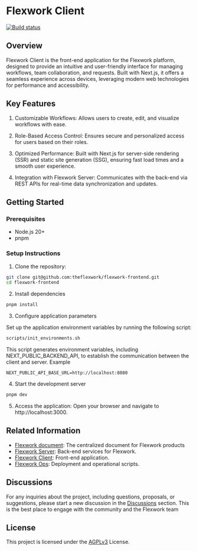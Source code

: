 # Flexwork Client

[![Build status](https://github.com/theflexwork/flexwork-frontend/actions/workflows/node.js.yml/badge.svg)](https://github.com/theflexwork/flexwork-frontend/actions/workflows/node.js.yml)

## Overview
Flexwork Client is the front-end application for the Flexwork platform, designed to provide an intuitive and user-friendly interface for managing workflows, team collaboration, and requests. Built with Next.js, it offers a seamless experience across devices, leveraging modern web technologies for performance and accessibility.

## Key Features

1. Customizable Workflows: Allows users to create, edit, and visualize workflows with ease.

2. Role-Based Access Control: Ensures secure and personalized access for users based on their roles.

3. Optimized Performance: Built with Next.js for server-side rendering (SSR) and static site generation (SSG), ensuring fast load times and a smooth user experience.

4. Integration with Flexwork Server: Communicates with the back-end via REST APIs for real-time data synchronization and updates.

## Getting Started

### Prerequisites

* Node.js 20+
* pnpm

### Setup Instructions

1. Clone the repository:

```bash
git clone git@github.com:theflexwork/flexwork-frontend.git
cd flexwork-frontend
```

2. Install dependencies
```bash
pnpm install
```

3. Configure application parameters

Set up the application environment variables by running the following script:

```bash
scripts/init_environments.sh
```

This script generates environment variables, including NEXT_PUBLIC_BACKEND_API, to establish the communication between the client and server. Example

```
NEXT_PUBLIC_API_BASE_URL=http://localhost:8080
```

4. Start the development server

```bash
pnpm dev
```

5. Access the application:
Open your browser and navigate to http://localhost:3000.

## Related Information
- [Flexwork document](https://theflexwork.github.io/flexwork-docs): The centralized document for Flexwork products
- [Flexwork Server](https://github.com/theflexwork/flexwork-server): Back-end services for Flexwork.
- [Flexwork Client](https://github.com/theflexwork/flexwork-frontend): Front-end application.
- [Flexwork Ops](https://github.com/theflexwork/flexwork-ops): Deployment and operational scripts.

## Discussions
For any inquiries about the project, including questions, proposals, or suggestions, please start a new discussion in the [Discussions](https://github.com/theflexwork/flexwork-frontend/discussions) section. This is the best place to engage with the community and the Flexwork team

## License
This project is licensed under the [AGPLv3](LICENSE) License.